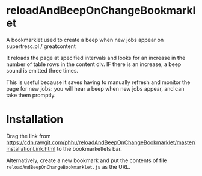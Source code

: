 # reloadAndBeepOnChangeBookmarklet
A bookmarklet used to create a beep when new jobs appear on supertresc.pl / greatcontent 

It reloads the page at specified intervals and looks for an increase in the number of table rows in the content div. IF there is an increase, a beep sound is emitted three times. 

This is useful because it saves having to manually refresh and monitor the page for new jobs: you will hear a beep when new jobs appear, and can take them promptly.

Installation
============

Drag the link from https://cdn.rawgit.com/phhu/reloadAndBeepOnChangeBookmarklet/master/installationLink.html to the bookmarketlets bar.

Alternatively, create a new bookmark and put the contents of file ```reloadAndBeepOnChangeBookmarklet.js``` as the URL. 

